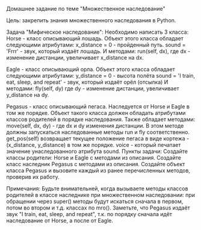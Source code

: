 Домашнее задание по теме "Множественное наследование"

Цель: закрепить знания множественного наследования в Python.

Задача "Мифическое наследование":
Необходимо написать 3 класса:
Horse - класс описывающий лошадь. Объект этого класса обладает следующими атрибутами:
x_distance = 0 - пройденный путь.
sound = 'Frrr' - звук, который издаёт лошадь.
И методами:
run(self, dx), где dx - изменение дистанции, увеличивает x_distance на dx.

Eagle - класс описывающий орла. Объект этого класса обладает следующими атрибутами:
y_distance = 0 - высота полёта
sound = 'I train, eat, sleep, and repeat' - звук, который издаёт орёл (отсылка)
И методами:
fly(self, dy) где dy - изменение дистанции, увеличивает y_distance на dy.

Pegasus - класс описывающий пегаса. Наследуется от Horse и Eagle в том же порядке.
Объект такого класса должен обладать атрибутами классов родителей в порядке наследования.
Также обладает методами:
move(self, dx, dy) - где dx и dy изменения дистанции. В этом методе должны запускаться наследованные методы run и fly соответственно.
get_pos(self) возвращает текущее положение пегаса в виде кортежа - (x_distance, y_distance) в том же порядке.
voice - который печатает значение унаследованного атрибута sound.
Пункты задачи:
Создайте классы родители: Horse и Eagle с методами из описания.
Создайте класс наследник Pegasus с методами из описания.
Создайте объект класса Pegasus и вызовите каждый из ранее перечисленных методов, проверив их работу.

Примечания:
Будьте внимательней, когда вызываете методы классов родителей в классе наследнике при множественном наследовании: при обращении через super() методы будут искаться сначала в первом, потом во втором и т.д. классах по mro().
Заметьте, что Pegasus издаёт звук "I train, eat, sleep, and repeat", т.к. по порядку сначала идёт наследование от Horse, а после от Eagle.
